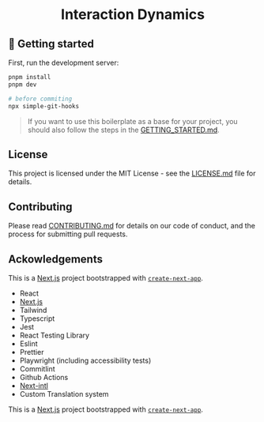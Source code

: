 <h1 align="center">
  Interaction Dynamics
</h1>

## 🚀 Getting started

First, run the development server:

```bash
pnpm install
pnpm dev

# before commiting
npx simple-git-hooks
```

> If you want to use this boilerplate as a base for your project, you should also follow the steps in the [GETTING_STARTED.md](./GETTING_STARTED.md).

## License

This project is licensed under the MIT License - see the [LICENSE.md](LICENSE.md) file for details.

## Contributing

Please read [CONTRIBUTING.md](CONTRIBUTING.md) for details on our code of conduct, and the process for submitting pull requests.

## Ackowledgements

This is a [Next.js](https://nextjs.org/) project bootstrapped with [`create-next-app`](https://github.com/vercel/next.js/tree/canary/packages/create-next-app).

- React
- [Next.js](https://nextjs.org/)
- Tailwind
- Typescript
- Jest
- React Testing Library
- Eslint
- Prettier
- Playwright (including accessibility tests)
- Commitlint
- Github Actions
- [Next-intl](https://next-intl-docs.vercel.app/)
- Custom Translation system

This is a [Next.js](https://nextjs.org/) project bootstrapped with [`create-next-app`](https://github.com/vercel/next.js/tree/canary/packages/create-next-app).
